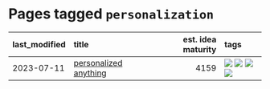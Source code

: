 # Pages tagged `personalization`

|last_modified|title|est. idea maturity|tags
|:---|:---|---:|:---|
|2023-07-11|[personalized anything](../personalized_anything.md)|4159|[![](https://img.shields.io/badge/tag-gdpr_data_export-b4bfb)](../tags/gdpr_data_export.md) [![](https://img.shields.io/badge/tag-llm-e2ec85)](../tags/llm.md) [![](https://img.shields.io/badge/tag-personalization-1fc7b)](../tags/personalization.md) [![](https://img.shields.io/badge/tag-productivity-17673)](../tags/productivity.md)|